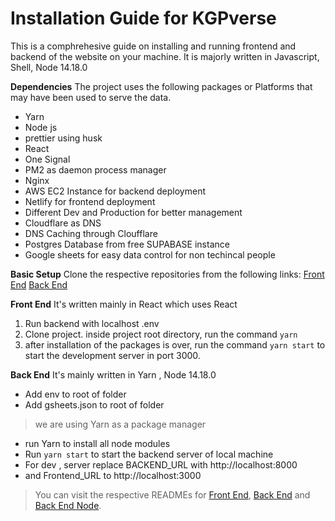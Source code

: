 # Installation Guide for KGPverse

This is a comphrehesive guide on installing and running frontend and backend of the website on your machine. It is majorly written in Javascript, Shell, Node 14.18.0

**Dependencies**
The project uses the following packages or Platforms that may have been used to serve the data.

- Yarn
- Node js
- prettier using husk
- React
- One Signal
- PM2 as daemon process manager
- Nginx
- AWS EC2  Instance for backend deployment
- Netlify for frontend deployment
- Different Dev  and Production for better management
- Cloudflare as DNS
- DNS Caching through Cloufflare
- Postgres Database from free SUPABASE instance
- Google sheets for easy data control for non techincal people 

**Basic Setup**
Clone the respective repositories from the following links:
[Front End]()
[Back End]()

**Front End**
It's written mainly in React which uses React

1. Run backend with localhost .env
2. Clone project. inside project root directory, run the command ```yarn```
3. after installation of the packages is over, run the command ```yarn start``` to start the development server in port 3000.

**Back End**
It's mainly written in Yarn , Node 14.18.0

- Add env to root of folder
- Add gsheets.json to root of folder

> we are using Yarn as a package manager

- run Yarn to install all node modules
- Run ```yarn start```  to start the backend server of local machine
- For dev , server replace BACKEND_URL with http://localhost:8000
- and Frontend_URL to http://localhost:3000

> You can visit the respective READMEs for [Front End](https://github.com/Hack-TeeEssGee/frontend/blob/master/README.md), [Back End](https://github.com/Hack-TeeEssGee/backend/blob/master/README.md) and [Back End Node](https://github.com/Hack-TeeEssGee/backend-node/blob/master/README.md).
